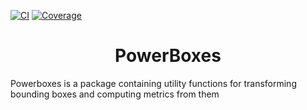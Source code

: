 [![CI](https://github.com/smirkey/powerboxes/actions/workflows/CI.yml/badge.svg)](https://github.com/smirkey/powerboxes/actions/workflows/ci.yml)
[![Coverage](https://codecov.io/gh/smirkey/powerboxes/branch/main/graph/badge.svg)](https://codecov.io/gh/smirkey/powerboxes)

# <div align="center"> PowerBoxes </div>
Powerboxes is a package containing utility functions for transforming bounding boxes and computing metrics from them

